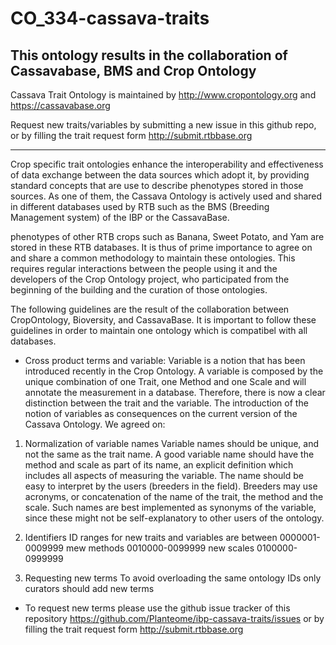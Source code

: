 # CO_334-cassava-traits

This ontology results in the collaboration of Cassavabase, BMS and Crop Ontology
-------------------------------
Cassava Trait Ontology is maintained by http://www.cropontology.org and https://cassavabase.org

Request new traits/variables by submitting a new issue in this github repo, or by filling the trait request form http://submit.rtbbase.org

-------------------------------

Crop specific trait ontologies enhance the interoperability and effectiveness of data exchange between the data sources which adopt it, 
by providing standard concepts that are use to describe phenotypes stored in those sources. 
As one of them, the Cassava Ontology is actively used and shared in different databases used by RTB 
such as the BMS (Breeding Management system) of the IBP or the CassavaBase. 

phenotypes of other RTB crops such as Banana, Sweet Potato, and Yam are stored in these RTB databases. 
It is thus of prime importance to agree on and share a common methodology to maintain these ontologies.
This requires regular interactions between the people using it and the developers of the Crop Ontology project, 
who participated from the beginning of the building and the curation of those ontologies.


The following guidelines are the result of the collaboration between CropOntology, Bioversity, and CassavaBase.
It is important to follow these guidelines in order to maintain one ontology which is compatibel with all databases.


- Cross product terms and variable:
Variable is a notion that has been introduced recently in the Crop Ontology. 
A variable is composed by the unique combination of one Trait, one Method and one Scale and will annotate the measurement in a database. 
Therefore, there is now a clear distinction between the trait and the variable. 
The introduction of the notion of variables as consequences on the current version of the Cassava Ontology. 
We agreed on:


1. Normalization of variable names
 Variable names should be unique, and not the same as the trait name. 
 A good variable name should have the method and scale as part of its name, 
 an explicit definition which includes all aspects of measuring the variable.
 The name should be easy to interpret by the users (breeders in the field). 
 Breeders may use acronyms, or concatenation of the name of the trait, the method and the scale. Such names are best implemented as synonyms of the variable, since these might not be self-explanatory to other users of the ontology.

2. Identifiers
 ID ranges for new traits and variables are between 0000001-0009999
 mew methods 0010000-0099999
 new scales  0100000-0999999
 
3. Requesting new terms
 To avoid overloading the same ontology IDs only curators should add new terms 
 * To request new terms please use the github issue tracker of this repository  https://github.com/Planteome/ibp-cassava-traits/issues
  or by filling the trait request form http://submit.rtbbase.org



